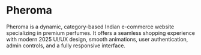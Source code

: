 # Pheroma
Pheroma is a dynamic, category-based Indian e-commerce website specializing in premium perfumes. It offers a seamless shopping experience with modern 2025 UI/UX design, smooth animations, user authentication, admin controls, and a fully responsive interface.
